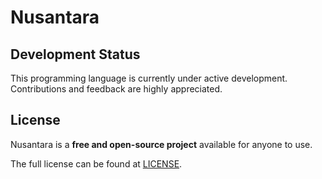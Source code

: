 # Nusantara

## Development Status  
This programming language is currently under active development. Contributions and feedback are highly appreciated.  

## License 
Nusantara is a **free and open-source project** available for anyone to use.  

The full license can be found at [LICENSE](https://github.com/nusantara-lang/.github/blob/main/LICENSE).
